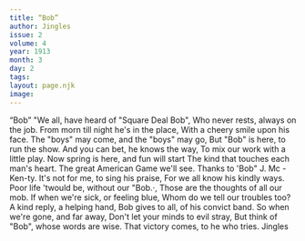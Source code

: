 ```yaml
---
title: “Bob”
author: Jingles
issue: 2
volume: 4
year: 1913
month: 3
day: 2
tags:
layout: page.njk
image:
---
```

“Bob”      "We all, have heard of "Square Deal Bob", Who never rests, always on the job.   From morn till night he's in the place, With a cheery smile upon his face.   The "boys" may come, and the "boys" may go,   But "Bob" is here, to run the show. And you can bet, he knows the way,   To mix our work with a little play.   Now spring is here, and fun will start The kind that touches each man's heart.   The great American Game we'll see. Thanks to 'Bob" J. Mc -Ken-ty.   It's not for me, to sing his praise, For we all know his kindly ways.   Poor life 'twould be, without our "Bob.·, Those are the thoughts of all our mob.   If when we're sick, or feeling blue, Whom do we tell our troubles too?   A kind reply, a helping hand,   Bob gives to all, of his convict band.   So when we're gone, and far away,   Don't let your minds to evil stray,   But think of "Bob", whose words are wise.    That victory comes, to he who tries.   Jingles
